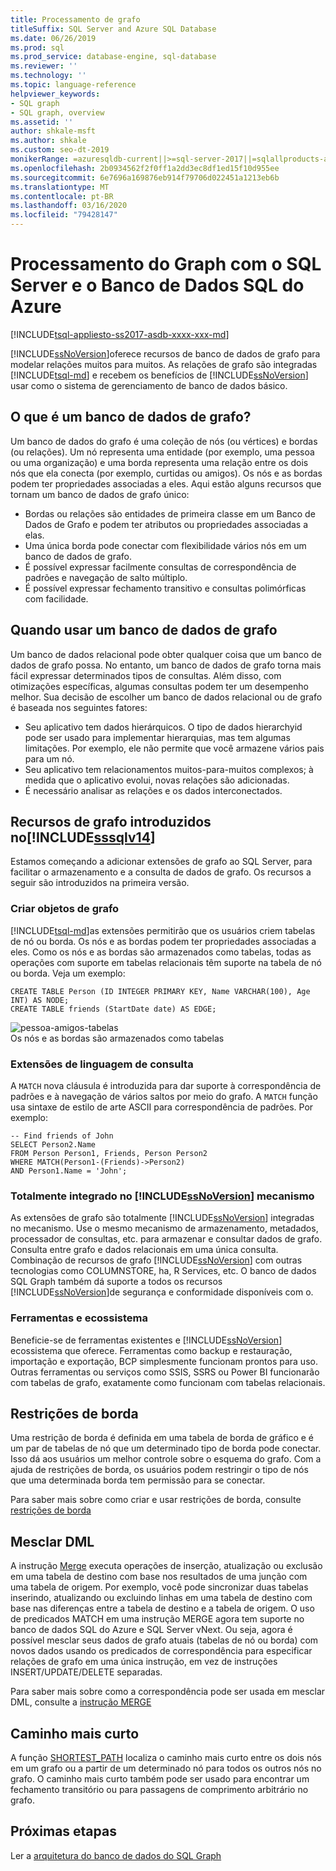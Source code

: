```yaml
---
title: Processamento de grafo
titleSuffix: SQL Server and Azure SQL Database
ms.date: 06/26/2019
ms.prod: sql
ms.prod_service: database-engine, sql-database
ms.reviewer: ''
ms.technology: ''
ms.topic: language-reference
helpviewer_keywords:
- SQL graph
- SQL graph, overview
ms.assetid: ''
author: shkale-msft
ms.author: shkale
ms.custom: seo-dt-2019
monikerRange: =azuresqldb-current||>=sql-server-2017||=sqlallproducts-allversions||>=sql-server-linux-2017||=azuresqldb-mi-current
ms.openlocfilehash: 2b0934562f2f0ff1a2dd3ec8df1ed15f10d955ee
ms.sourcegitcommit: 6e7696a169876eb914f79706d022451a1213eb6b
ms.translationtype: MT
ms.contentlocale: pt-BR
ms.lasthandoff: 03/16/2020
ms.locfileid: "79428147"
---
```

# <a name="graph-processing-with-sql-server-and-azure-sql-database"></a>Processamento do Graph com o SQL Server e o Banco de Dados SQL do Azure
[!INCLUDE[tsql-appliesto-ss2017-asdb-xxxx-xxx-md](../../includes/tsql-appliesto-ss2017-asdb-xxxx-xxx-md.md)]

[!INCLUDE[ssNoVersion](../../includes/ssnoversion-md.md)]oferece recursos de banco de dados de grafo para modelar relações muitos para muitos. As relações de grafo são integradas [!INCLUDE[tsql-md](../../includes/tsql-md.md)] e recebem os benefícios de [!INCLUDE[ssNoVersion](../../includes/ssnoversion-md.md)] usar como o sistema de gerenciamento de banco de dados básico.


## <a name="what-is-a-graph-database"></a>O que é um banco de dados de grafo?  
Um banco de dados do grafo é uma coleção de nós (ou vértices) e bordas (ou relações). Um nó representa uma entidade (por exemplo, uma pessoa ou uma organização) e uma borda representa uma relação entre os dois nós que ela conecta (por exemplo, curtidas ou amigos). Os nós e as bordas podem ter propriedades associadas a eles. Aqui estão alguns recursos que tornam um banco de dados de grafo único:  
-    Bordas ou relações são entidades de primeira classe em um Banco de Dados de Grafo e podem ter atributos ou propriedades associadas a elas. 
-    Uma única borda pode conectar com flexibilidade vários nós em um banco de dados de grafo.
-    É possível expressar facilmente consultas de correspondência de padrões e navegação de salto múltiplo.
-    É possível expressar fechamento transitivo e consultas polimórficas com facilidade.

## <a name="when-to-use-a-graph-database"></a>Quando usar um banco de dados de grafo

Um banco de dados relacional pode obter qualquer coisa que um banco de dados de grafo possa. No entanto, um banco de dados de grafo torna mais fácil expressar determinados tipos de consultas. Além disso, com otimizações específicas, algumas consultas podem ter um desempenho melhor. Sua decisão de escolher um banco de dados relacional ou de grafo é baseada nos seguintes fatores:  
-    Seu aplicativo tem dados hierárquicos. O tipo de dados hierarchyid pode ser usado para implementar hierarquias, mas tem algumas limitações. Por exemplo, ele não permite que você armazene vários pais para um nó.
-    Seu aplicativo tem relacionamentos muitos-para-muitos complexos; à medida que o aplicativo evolui, novas relações são adicionadas.
-    É necessário analisar as relações e os dados interconectados.

## <a name="graph-features-introduced-in-sssqlv14"></a>Recursos de grafo introduzidos no[!INCLUDE[sssqlv14](../../includes/sssqlv14-md.md)] 
Estamos começando a adicionar extensões de grafo ao SQL Server, para facilitar o armazenamento e a consulta de dados de grafo. Os recursos a seguir são introduzidos na primeira versão. 


### <a name="create-graph-objects"></a>Criar objetos de grafo
[!INCLUDE[tsql-md](../../includes/tsql-md.md)]as extensões permitirão que os usuários criem tabelas de nó ou borda. Os nós e as bordas podem ter propriedades associadas a eles. Como os nós e as bordas são armazenados como tabelas, todas as operações com suporte em tabelas relacionais têm suporte na tabela de nó ou borda. Veja um exemplo:  

```   
CREATE TABLE Person (ID INTEGER PRIMARY KEY, Name VARCHAR(100), Age INT) AS NODE;
CREATE TABLE friends (StartDate date) AS EDGE;
```   

![pessoa-amigos-tabelas](../../relational-databases/graphs/media/person-friends-tables.png "Nó Person e tabelas de borda de amigos")  
Os nós e as bordas são armazenados como tabelas  

### <a name="query-language-extensions"></a>Extensões de linguagem de consulta  
A `MATCH` nova cláusula é introduzida para dar suporte à correspondência de padrões e à navegação de vários saltos por meio do grafo. A `MATCH` função usa sintaxe de estilo de arte ASCII para correspondência de padrões. Por exemplo:  

```   
-- Find friends of John
SELECT Person2.Name 
FROM Person Person1, Friends, Person Person2
WHERE MATCH(Person1-(Friends)->Person2)
AND Person1.Name = 'John';
```   
 
### <a name="fully-integrated-in-ssnoversion-engine"></a>Totalmente integrado no [!INCLUDE[ssNoVersion](../../includes/ssnoversion-md.md)] mecanismo 
As extensões de grafo são totalmente [!INCLUDE[ssNoVersion](../../includes/ssnoversion-md.md)] integradas no mecanismo. Use o mesmo mecanismo de armazenamento, metadados, processador de consultas, etc. para armazenar e consultar dados de grafo. Consulta entre grafo e dados relacionais em uma única consulta. Combinação de recursos de grafo [!INCLUDE[ssNoVersion](../../includes/ssnoversion-md.md)] com outras tecnologias como COLUMNSTORE, ha, R Services, etc. O banco de dados SQL Graph também dá suporte a todos os recursos [!INCLUDE[ssNoVersion](../../includes/ssnoversion-md.md)]de segurança e conformidade disponíveis com o.
 
### <a name="tooling-and-ecosystem"></a>Ferramentas e ecossistema

Beneficie-se de ferramentas existentes e [!INCLUDE[ssNoVersion](../../includes/ssnoversion-md.md)] ecossistema que oferece. Ferramentas como backup e restauração, importação e exportação, BCP simplesmente funcionam prontos para uso. Outras ferramentas ou serviços como SSIS, SSRS ou Power BI funcionarão com tabelas de grafo, exatamente como funcionam com tabelas relacionais.

## <a name="edge-constraints"></a>Restrições de borda
Uma restrição de borda é definida em uma tabela de borda de gráfico e é um par de tabelas de nó que um determinado tipo de borda pode conectar. Isso dá aos usuários um melhor controle sobre o esquema do grafo. Com a ajuda de restrições de borda, os usuários podem restringir o tipo de nós que uma determinada borda tem permissão para se conectar. 

Para saber mais sobre como criar e usar restrições de borda, consulte [restrições de borda](../../relational-databases/tables/graph-edge-constraints.md)

## <a name="merge-dml"></a>Mesclar DML 
A instrução [Merge](../../t-sql/statements/merge-transact-sql.md) executa operações de inserção, atualização ou exclusão em uma tabela de destino com base nos resultados de uma junção com uma tabela de origem. Por exemplo, você pode sincronizar duas tabelas inserindo, atualizando ou excluindo linhas em uma tabela de destino com base nas diferenças entre a tabela de destino e a tabela de origem. O uso de predicados MATCH em uma instrução MERGE agora tem suporte no banco de dados SQL do Azure e SQL Server vNext. Ou seja, agora é possível mesclar seus dados de grafo atuais (tabelas de nó ou borda) com novos dados usando os predicados de correspondência para especificar relações de grafo em uma única instrução, em vez de instruções INSERT/UPDATE/DELETE separadas.

Para saber mais sobre como a correspondência pode ser usada em mesclar DML, consulte a [instrução MERGE](../../t-sql/statements/merge-transact-sql.md)

## <a name="shortest-path"></a>Caminho mais curto
A função [SHORTEST_PATH](./sql-graph-shortest-path.md) localiza o caminho mais curto entre os dois nós em um grafo ou a partir de um determinado nó para todos os outros nós no grafo. O caminho mais curto também pode ser usado para encontrar um fechamento transitório ou para passagens de comprimento arbitrário no grafo. 

 ## <a name="next-steps"></a>Próximas etapas  
Ler a [arquitetura do banco de dados do SQL Graph](./sql-graph-architecture.md)
   

